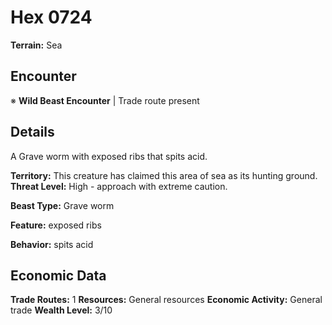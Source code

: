 # Hex 0724

**Terrain:** Sea

## Encounter
※ **Wild Beast Encounter** | Trade route present

## Details
A Grave worm with exposed ribs that spits acid.

**Territory:** This creature has claimed this area of sea as its hunting ground.
**Threat Level:** High - approach with extreme caution.

**Beast Type:** Grave worm

**Feature:** exposed ribs

**Behavior:** spits acid

## Economic Data
**Trade Routes:** 1
**Resources:** General resources
**Economic Activity:** General trade
**Wealth Level:** 3/10
